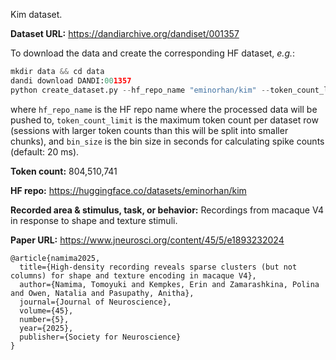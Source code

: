 Kim dataset. 

**Dataset URL:** https://dandiarchive.org/dandiset/001357

To download the data and create the corresponding HF dataset, *e.g.*:
```python
mkdir data && cd data
dandi download DANDI:001357
python create_dataset.py --hf_repo_name "eminorhan/kim" --token_count_limit 10_000_000 --bin_size 0.02
```
where `hf_repo_name` is the HF repo name where the processed data will be pushed to, `token_count_limit` is the maximum token count per dataset row (sessions with larger token counts than this will be split into smaller chunks), and `bin_size` is the bin size in seconds for calculating spike counts (default: 20 ms).

**Token count:** 804,510,741

**HF repo:** https://huggingface.co/datasets/eminorhan/kim

**Recorded area & stimulus, task, or behavior:** Recordings from macaque V4 in response to shape and texture stimuli.

**Paper URL:** https://www.jneurosci.org/content/45/5/e1893232024

```
@article{namima2025,
  title={High-density recording reveals sparse clusters (but not columns) for shape and texture encoding in macaque V4},
  author={Namima, Tomoyuki and Kempkes, Erin and Zamarashkina, Polina and Owen, Natalia and Pasupathy, Anitha},
  journal={Journal of Neuroscience},
  volume={45},
  number={5},
  year={2025},
  publisher={Society for Neuroscience}
}
```

